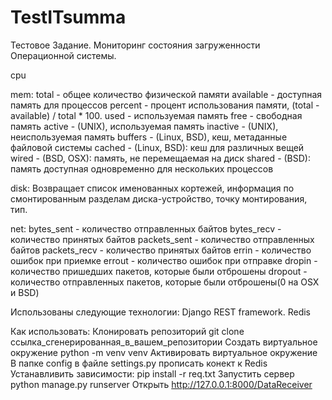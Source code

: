 # TestITsumma

Тестовое Задание.
Мониторинг состояния загруженности Операционной системы.

cpu

mem:
   total - общее количество физической памяти
   available - доступная память для процессов
   percent - процент использования памяти, (total - available) / total * 100.
   used - используемая память
   free - свободная память
   active - (UNIX), используемая память
   inactive - (UNIX), неиспользуемая память
   buffers - (Linux, BSD), кеш, метаданные файловой системы
   cached - (Linux, BSD): кеш для различных вещей
   wired - (BSD, OSX): память, не перемещаемая на диск
   shared - (BSD): память доступная одновременно для нескольких процессов
   
disk:
  Возвращает список именованных кортежей, информация по смонтированным разделам диска-устройство, точку монтирования, тип.
  
net:
   bytes_sent - количество отправленных байтов
   bytes_recv - количество принятых байтов
   packets_sent - количество отправленных байтов
   packets_recv - количество принятых байтов
   errin - количество ошибок при приемке
   errout - количество ошибок при отправке
   dropin - количество пришедших пакетов, которые были отброшены
   dropout - количество отправленных пакетов, которые были отброшены(0 на OSX и BSD)
  
  Использованы следующие технологии: Django REST framework. Redis
  
  Как использовать:
    Клонировать репозиторий git clone ссылка_сгенерированная_в_вашем_репозитории
    Создать виртуальное окружение python -m venv venv
    Активировать виртуальное окружение
    В папке config в файле settings.py прописать конект к Redis
    Устанавливить зависимости: pip install -r req.txt
    Запустить сервер python manage.py runserver
    Открыть http://127.0.0.1:8000/DataReceiver
